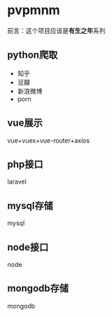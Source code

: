 # pvpmnm

前言：这个项目应该是**有生之年**系列

## python爬取

- 知乎
- 豆瓣
- 新浪微博
- porn

## vue展示

vue+vuex+vue-router+axios

## php接口

laravel

## mysql存储

mysql

## node接口

node

## mongodb存储

mongodb
